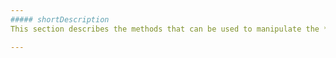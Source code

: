 ```yaml
---
##### shortDescription
This section describes the methods that can be used to manipulate the **DataGrid** widget.

---
```

